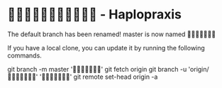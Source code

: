 #  - Haplopraxis

The default branch has been renamed!
master is now named 

If you have a local clone, you can update it by running the following commands.

git branch -m master ''
git fetch origin
git branch -u 'origin/' ''
git remote set-head origin -a
